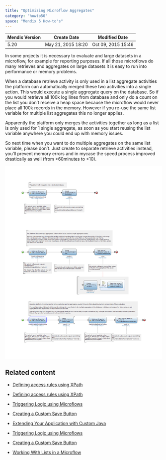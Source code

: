 ```yaml
---
title: "Optimizing Microflow Aggregates"
category: "howto50"
space: "Mendix 5 How-to's"
---
```

<table><thead><tr><th class="confluenceTh">Mendix Version</th><th class="confluenceTh">Create Date</th><th colspan="1" class="confluenceTh">Modified Date</th></tr></thead><tbody><tr><td class="confluenceTd">5.20</td><td class="confluenceTd">May 21, 2015 18:20</td><td colspan="1" class="confluenceTd">Oct 09, 2015 15:46</td></tr></tbody></table>



In some projects it is necessary to evaluate and large datasets in a microflow, for example for reporting purposes. If all those microflows do many retrieves and aggregates on large datasets it is easy to run into performance or memory problems. 

When a database retrieve activity is only used in a list aggregate activities the platform can automatically merged these two activities into a single action. This would execute a single aggregate query on the database. So if you would retrieve all 100k log lines from database and only do a count on the list you don’t receive a heap space because the microflow would never place all 100k records in the memory. However if you re-use the same list variable for multiple list aggregates this no longer applies.

Apparently the platform only merges the activities together as long as a list is only used for 1 single aggregate, as soon as you start reusing the list variable anywhere you could end up with memory issues.

So next time when you want to do multiple aggregates on the same list variable, please don’t. Just create to separate retrieve activities instead, you’ll prevent memory errors and in mycase the speed process improved drastically as well (from >60minutes to <10).

![](attachments/13566080/14385389.png)

## Related content

*   [Defining access rules using XPath](/howto50/Defining+access+rules+using+XPath)
*   [Defining access rules using XPath](/howto6/Defining+access+rules+using+XPath)
*   [Triggering Logic using Microflows](/howto50/Triggering+Logic+using+Microflows)
*   [Creating a Custom Save Button](/howto50/Creating+a+Custom+Save+Button)
*   [Extending Your Application with Custom Java](/howto50/Extending+Your+Application+with+Custom+Java)

*   [Triggering Logic using Microflows](/howto6/Triggering+Logic+using+Microflows)
*   [Creating a Custom Save Button](/howto6/Creating+a+Custom+Save+Button)
*   [Working With Lists in a Microflow](/howto6/Working+With+Lists+in+a+Microflow)

